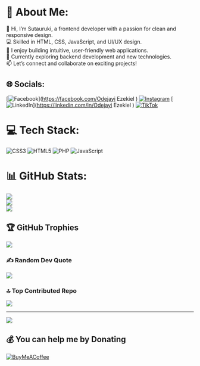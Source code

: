 # 💫 About Me:
👋 Hi, I’m Sutauruki, a frontend developer with a passion for clean and responsive design.<br>💻 Skilled in HTML, CSS, JavaScript, and UI/UX design.<br>🚀 I enjoy building intuitive, user-friendly web applications.<br>🌱 Currently exploring backend development and new technologies.<br>📫 Let’s connect and collaborate on exciting projects!<br>


## 🌐 Socials:
[![Facebook](https://img.shields.io/badge/Facebook-%231877F2.svg?logo=Facebook&logoColor=white)](https://facebook.com/Odejayi Ezekiel ) [![Instagram](https://img.shields.io/badge/Instagram-%23E4405F.svg?logo=Instagram&logoColor=white)](https://instagram.com/sutauruki) [![LinkedIn](https://img.shields.io/badge/LinkedIn-%230077B5.svg?logo=linkedin&logoColor=white)](https://linkedin.com/in/Odejayi Ezekiel ) [![TikTok](https://img.shields.io/badge/TikTok-%23000000.svg?logo=TikTok&logoColor=white)](https://tiktok.com/@sutauruki) 

# 💻 Tech Stack:
![CSS3](https://img.shields.io/badge/css3-%231572B6.svg?style=plastic&logo=css3&logoColor=white) ![HTML5](https://img.shields.io/badge/html5-%23E34F26.svg?style=plastic&logo=html5&logoColor=white) ![PHP](https://img.shields.io/badge/php-%23777BB4.svg?style=plastic&logo=php&logoColor=white) ![JavaScript](https://img.shields.io/badge/javascript-%23323330.svg?style=plastic&logo=javascript&logoColor=%23F7DF1E)
# 📊 GitHub Stats:
![](https://github-readme-stats.vercel.app/api?username=Sutauruki&theme=dark&hide_border=false&include_all_commits=true&count_private=false)<br/>
![](https://github-readme-streak-stats.herokuapp.com/?user=Sutauruki&theme=dark&hide_border=false)<br/>
![](https://github-readme-stats.vercel.app/api/top-langs/?username=Sutauruki&theme=dark&hide_border=false&include_all_commits=true&count_private=false&layout=compact)

## 🏆 GitHub Trophies
![](https://github-profile-trophy.vercel.app/?username=Sutauruki&theme=radical&no-frame=false&no-bg=false&margin-w=4)

### ✍️ Random Dev Quote
![](https://quotes-github-readme.vercel.app/api?type=vetical&theme=dark)

### 🔝 Top Contributed Repo
![](https://github-contributor-stats.vercel.app/api?username=Sutauruki&limit=5&theme=dark&combine_all_yearly_contributions=true)

---
[![](https://visitcount.itsvg.in/api?id=Sutauruki&icon=0&color=8)](https://visitcount.itsvg.in)

  ## 💰 You can help me by Donating
  [![BuyMeACoffee](https://img.shields.io/badge/Buy%20Me%20a%20Coffee-ffdd00?style=for-the-badge&logo=buy-me-a-coffee&logoColor=black)](https://buymeacoffee.com/Sutauruki) 

  
<!-- Proudly created with GPRM ( https://gprm.itsvg.in ) -->

<!---
Sutauruki/Sutauruki is a ✨ special ✨ repository because its `README.md` (this file) appears on your GitHub profile.
You can click the Preview link to take a look at your changes.
--->

